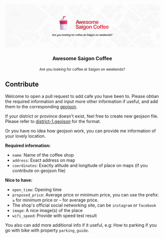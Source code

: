 <div align="center">
  <img src="./static/featured.png"> 
</div>

<h3 align="center">
  Awesome Saigon Coffee
</h3>

<div align="center">
  <small>
    Are you looking for coffee at Saigon on weekends?
  </small>
</div>

## Contribute

Welcome to open a pull request to add cafe you have been to. Please obtian the required information and input more other information if useful, and add them to the corresponding [geojson](https://geojson.org/geojson-spec.html).

If your district or province doesn't exist, feel free to create new geojson file. Please refer to [district-1.geojson](/district-1.geojson) for the format.

Or you have no idea how geojson work, you can provide me information of your lovely location.

**Required information:**
- `name`: Name of the coffee shop
- `address`: Exact address on map
- `coordinates`: Exactly atitude and longitude of place on maps (if you contribute on geojson file)

**Nice to have:**
- `open_time`: Opening time
- `proposed_price`: Average price or minimum price, you can use the prefix: `≥` for minimum price or `~` for average price.
- The shop's official social networking site, can be `instagram` or `facebook`
- `image`: A nice image(s) of the place
- `wifi_speed`: Provide with speed test result

You also can add more additional info if it useful, e.g: How to parking if you go with bike with property `parking_guide`.
